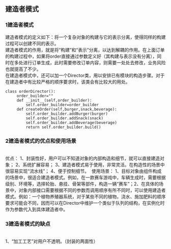 

## 建造者模式

### 1建造者模式

建造者模式的定义如下：将一个复杂对象的构建与它的表示分离，使得同样的构建过程可以创建不同的表示。  
建造者模式的作用，就是将“构建”和“表示”分离，以达到解耦的作用。在上面订单的构建过程中，如果将order直接通过参数定义好（其构建与表示没有分离），同时在多处进行订单生成，此时需要修改订单内容，则需要一处处去修改，业务风险也就提高了不少。  
在建造者模式中，还可以加一个Director类，用以安排已有模块的构造步骤。对于在建造者中有比较严格的顺序要求时，该类会有比较大的用处。


   ```
 class orderDirector():
        order_builder=""
        def __init__(self,order_builder):
            self.order_builder=order_builder
        def createOrder(self,burger,snack,beverage):
            self.order_builder.addBurger(burger)
            self.order_builder.addSnack(snack)
            self.order_builder.addBeverage(beverage)
            return self.order_builder.build()
   ```




### 2建造者模式的优点和使用场景


​    
​    优点：
​    1、封装性好，用户可以不知道对象的内部构造和细节，就可以直接建造对象；
​    2、系统扩展容易；
​    3、建造者模式易于使用，非常灵活。在构造性的场景中很容易实现“流水线”；
​    4、便于控制细节。
​    使用场景：
​    1、目标对象由组件构成的场景中，很适合建造者模式。例如，在一款赛车游戏中，车辆生成时，需要根据级别、环境等，选择轮胎、悬挂、骨架等部件，构造一辆“赛车”；
​    2、在具体的场景中，对象内部接口需要根据不同的参数而调用顺序有所不同时，可以使用建造者模式。例如：一个植物养殖器系统，对于某些不同的植物，浇水、施加肥料的顺序要求可能会不同，因而可以在Director中维护一个类似于队列的结构，在实例化时作为参数代入到具体建造者中。


### 3建造者模式的缺点


​    
​    1、“加工工艺”对用户不透明。（封装的两面性）



